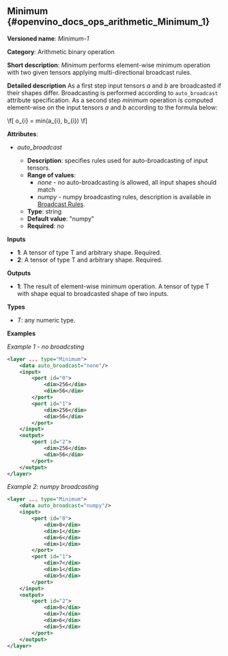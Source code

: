 ## Minimum <a name="Minimum"></a> {#openvino_docs_ops_arithmetic_Minimum_1}

**Versioned name**: *Minimum-1*

**Category**: Arithmetic binary operation

**Short description**: *Minimum* performs element-wise minimum operation with two given tensors applying multi-directional broadcast rules.

**Detailed description**
As a first step input tensors *a* and *b* are broadcasted if their shapes differ. Broadcasting is performed according to `auto_broadcast` attribute specification. As a second step *minimum* operation is computed element-wise on the input tensors *a* and *b* according to the formula below:

\f[
o_{i} = min(a_{i}, b_{i})
\f] 

**Attributes**:

* *auto_broadcast*

  * **Description**: specifies rules used for auto-broadcasting of input tensors.
  * **Range of values**:
    * *none* - no auto-broadcasting is allowed, all input shapes should match
    * *numpy* - numpy broadcasting rules, description is available in [Broadcast Rules](../broadcast_rules.md)</a>.
  * **Type**: string
  * **Default value**: "numpy"
  * **Required**: *no*

**Inputs**

* **1**: A tensor of type T and arbitrary shape. Required.
* **2**: A tensor of type T and arbitrary shape. Required.

**Outputs**

* **1**: The result of element-wise minimum operation. A tensor of type T with shape equal to broadcasted shape of two inputs.

**Types**

* *T*: any numeric type.

**Examples**

*Example 1 - no broadcsting*

```xml
<layer ... type="Minimum">
    <data auto_broadcast="none"/>
    <input>
        <port id="0">
            <dim>256</dim>
            <dim>56</dim>
        </port>
        <port id="1">
            <dim>256</dim>
            <dim>56</dim>
        </port>
    </input>
    <output>
        <port id="2">
            <dim>256</dim>
            <dim>56</dim>
        </port>
    </output>
</layer>
```

*Example 2: numpy broadcasting*
```xml
<layer ... type="Minimum">
    <data auto_broadcast="numpy"/>
    <input>
        <port id="0">
            <dim>8</dim>
            <dim>1</dim>
            <dim>6</dim>
            <dim>1</dim>
        </port>
        <port id="1">
            <dim>7</dim>
            <dim>1</dim>
            <dim>5</dim>
        </port>
    </input>
    <output>
        <port id="2">
            <dim>8</dim>
            <dim>7</dim>
            <dim>6</dim>
            <dim>5</dim>
        </port>
    </output>
</layer>
```